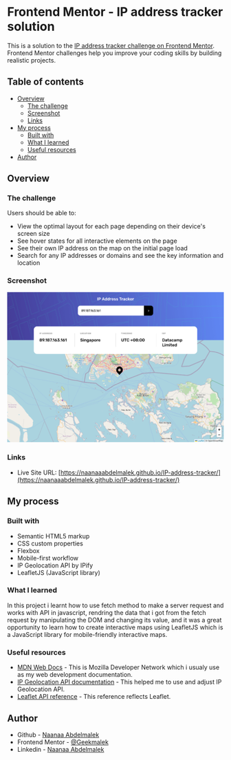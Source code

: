 # Frontend Mentor - IP address tracker solution

This is a solution to the [IP address tracker challenge on Frontend Mentor](https://www.frontendmentor.io/challenges/ip-address-tracker-I8-0yYAH0). Frontend Mentor challenges help you improve your coding skills by building realistic projects. 

## Table of contents

- [Overview](#overview)
  - [The challenge](#the-challenge)
  - [Screenshot](#screenshot)
  - [Links](#links)
- [My process](#my-process)
  - [Built with](#built-with)
  - [What I learned](#what-i-learned)
  - [Useful resources](#useful-resources)
- [Author](#author)

## Overview

### The challenge

Users should be able to:

- View the optimal layout for each page depending on their device's screen size
- See hover states for all interactive elements on the page
- See their own IP address on the map on the initial page load
- Search for any IP addresses or domains and see the key information and location

### Screenshot

![](./images/Screenshot.png)


### Links

- Live Site URL: [https://naanaaabdelmalek.github.io/IP-address-tracker/](https://naanaaabdelmalek.github.io/IP-address-tracker/)

## My process

### Built with

- Semantic HTML5 markup
- CSS custom properties
- Flexbox
- Mobile-first workflow
- IP Geolocation API by IPify 
- LeafletJS (JavaScript library)

### What I learned

In this project i learnt how to use fetch method to make a server request and works with API in javascript, 
rendring the data that i got from the fetch request by manipulating the DOM and changing its value, and it was a great opportunity to learn how to create interactive maps using LeafletJS which is a JavaScript library for mobile-friendly interactive maps. 
  
### Useful resources

- [MDN Web Docs](https://developer.mozilla.org/en-US/docs/Web) - This is Mozilla Developer Network which i usualy use as my web development documentation.
- [IP Geolocation API documentation](https://geo.ipify.org/docs) - This helped me to use and adjust IP Geolocation API.
- [Leaflet API reference](https://leafletjs.com/reference.html) - This reference reflects Leaflet. 

## Author

- Github - [Naanaa Abdelmalek](https://github.com/NaanaaAbdelmalek)
- Frontend Mentor - [@Geekmalek](https://www.frontendmentor.io/profile/Geekmalek)
- Linkedin - [Naanaa Abdelmalek](https://www.linkedin.com/in/naanaaabdelmalek/)

